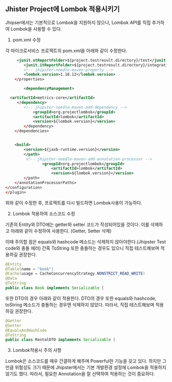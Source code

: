 ## Jhister Project에 Lombok 적용시키기

Jhipser에서는 기본적으로 Lombok을 지원하지 않으나, Lombok API를 직접 추가하여 Lombok을 사용할 수 있다.

1. pom.xml 수정

각 마이크로서비스 프로젝트의 pom.xml을 아래와 같이 수정한다.

```xml
     <junit.utReportFolder>${project.testresult.directory}/test</junit.utReportFolder>
        <junit.itReportFolder>${project.testresult.directory}/integrationTest</junit.itReportFolder>	        
        <!-- jhipster-needle-maven-property -->	       
        <lombok.version>1.18.12</lombok.version>
    </properties>

	    <dependencyManagement>

  <artifactId>metrics-core</artifactId>
     </dependency>
        <!-- jhipster-needle-maven-add-dependency -->	       
            <groupId>org.projectlombok</groupId>
            <artifactId>lombok</artifactId>
            <version>${lombok.version}</version>
        </dependency>
    </dependencies>


    <build>	   
        <version>${jaxb-runtime.version}</version>
        </path>	                           
         <!-- jhipster-needle-maven-add-annotation-processor -->	                            
                <groupId>org.projectlombok</groupId>
                    <artifactId>lombok</artifactId>
                    <version>${lombok.version}</version>
        </path>
    </annotationProcessorPaths>	                        
</configuration>	                    
</plugin>	                  

```

위와 같이 수정한 후, 프로젝트를 다시 빌드하면 Lombok사용이 가능하다.

2. Lombok 적용하여 소스코드 수정

기존의 Entity와 DTO에는 getter와 setter 코드가 작성되어있을 것이다.
이를 삭제하고 아래와 같이 수정하여 사용한다. (Getter, Setter 삭제)

이때 주의할 점은 equals와 hashcode 메소드는 삭제하지 않아야한다.(Jhipster Test code와 충돌 에러)
간혹 ToString 또한 충돌하는 경우도 있으니 직접 테스트해보며 적용하길 권장한다.

```java
@Entity
@Table(name = "book")
@Cache(usage = CacheConcurrencyStrategy.NONSTRICT_READ_WRITE)
@Data
@ToString
public class Book implements Serializable {

```

또한 DTO의 경우 아래와 같이 적용한다. DTO의 경우 또한 equals와 hashcode, toString 메소드가 충돌하는 경우엔 삭제하지 않았다.
따라서, 직접 테스트해보며 적용하길 권장한다. 

```java
@Getter
@Setter
@EqualsAndHashCode
@ToString
public class RentalDTO implements Serializable {

```

3. Lombok적용시 주의 사항

Lombok은 소스코드를 매우 간결하게 해주며 Powerful한 기능을 갖고 있다. 하지만 그만큼 위험성도 크기 때문에 Jhipster에서는 기본 개발환경 설정에 Lombok을 적용하지 않기도 했다.
따라서, 필요한 Annotation을 잘 선택하여 적용하는 것이 중요하다.
